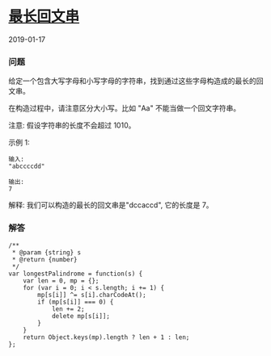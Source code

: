 # [最长回文串](https://leetcode-cn.com/problems/longest-palindrome)
2019-01-17
### 问题

给定一个包含大写字母和小写字母的字符串，找到通过这些字母构造成的最长的回文串。

在构造过程中，请注意区分大小写。比如 "Aa" 不能当做一个回文字符串。

注意:
假设字符串的长度不会超过 1010。

示例 1:

```
输入:
"abccccdd"

输出:
7
```

解释:
我们可以构造的最长的回文串是"dccaccd", 它的长度是 7。

### 解答

```
/**
 * @param {string} s
 * @return {number}
 */
var longestPalindrome = function(s) {
    var len = 0, mp = {};
    for (var i = 0; i < s.length; i += 1) {
        mp[s[i]] ^= s[i].charCodeAt();
        if (mp[s[i]] === 0) {
            len += 2;
            delete mp[s[i]];
        }
    }
    return Object.keys(mp).length ? len + 1 : len;
};
```